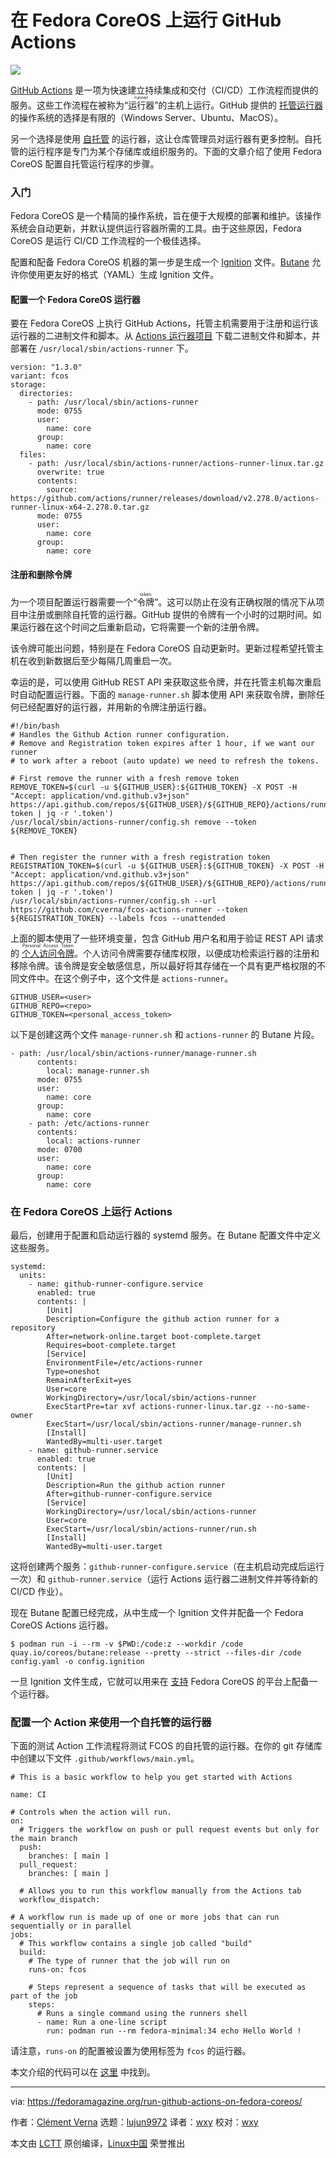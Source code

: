 [#]: subject: (Run GitHub Actions on Fedora CoreOS)
[#]: via: (https://fedoramagazine.org/run-github-actions-on-fedora-coreos/)
[#]: author: (Clément Verna https://fedoramagazine.org/author/cverna/)
[#]: collector: (lujun9972)
[#]: translator: (wxy)
[#]: reviewer: (wxy)
[#]: publisher: ( )
[#]: url: ( )

在 Fedora CoreOS 上运行 GitHub Actions
======

![][1]

[GitHub Actions][3] 是一项为快速建立持续集成和交付（CI/CD）工作流程而提供的服务。这些工作流程在被称为“<ruby>运行器<rt>runner</rt></ruby>”的主机上运行。GitHub 提供的 [托管运行器][4] 的操作系统的选择是有限的（Windows Server、Ubuntu、MacOS）。

另一个选择是使用 [自托管][5] 的运行器，这让仓库管理员对运行器有更多控制。自托管的运行程序是专门为某个存储库或组织服务的。下面的文章介绍了使用 Fedora CoreOS 配置自托管运行程序的步骤。

### 入门

Fedora CoreOS 是一个精简的操作系统，旨在便于大规模的部署和维护。该操作系统会自动更新，并默认提供运行容器所需的工具。由于这些原因，Fedora CoreOS 是运行 CI/CD 工作流程的一个极佳选择。

配置和配备 Fedora CoreOS 机器的第一步是生成一个 [Ignition][6] 文件。[Butane][7] 允许你使用更友好的格式（YAML）生成 Ignition 文件。

#### 配置一个 Fedora CoreOS 运行器

要在 Fedora CoreOS 上执行 GitHub Actions，托管主机需要用于注册和运行该运行器的二进制文件和脚本。从 [Actions 运行器项目][8] 下载二进制文件和脚本，并部署在 `/usr/local/sbin/actions-runner` 下。

```
version: "1.3.0"
variant: fcos
storage:
  directories:
    - path: /usr/local/sbin/actions-runner
      mode: 0755
      user:
        name: core
      group:
        name: core
  files:
    - path: /usr/local/sbin/actions-runner/actions-runner-linux.tar.gz
      overwrite: true
      contents:
        source: https://github.com/actions/runner/releases/download/v2.278.0/actions-runner-linux-x64-2.278.0.tar.gz
      mode: 0755
      user:
        name: core
      group:
        name: core
```

#### 注册和删除令牌

为一个项目配置运行器需要一个“<ruby>令牌<rt>token</rt></ruby>”。这可以防止在没有正确权限的情况下从项目中注册或删除自托管的运行器。GitHub 提供的令牌有一个小时的过期时间。如果运行器在这个时间之后重新启动，它将需要一个新的注册令牌。

该令牌可能出问题，特别是在 Fedora CoreOS 自动更新时。更新过程希望托管主机在收到新数据后至少每隔几周重启一次。

幸运的是，可以使用 GitHub REST API 来获取这些令牌，并在托管主机每次重启时自动配置运行器。下面的 `manage-runner.sh` 脚本使用 API 来获取令牌，删除任何已经配置好的运行器，并用新的令牌注册运行器。

```
#!/bin/bash
# Handles the Github Action runner configuration.
# Remove and Registration token expires after 1 hour, if we want our runner
# to work after a reboot (auto update) we need to refresh the tokens.

# First remove the runner with a fresh remove token
REMOVE_TOKEN=$(curl -u ${GITHUB_USER}:${GITHUB_TOKEN} -X POST -H "Accept: application/vnd.github.v3+json" https://api.github.com/repos/${GITHUB_USER}/${GITHUB_REPO}/actions/runners/remove-token | jq -r '.token')
/usr/local/sbin/actions-runner/config.sh remove --token ${REMOVE_TOKEN}


# Then register the runner with a fresh registration token
REGISTRATION_TOKEN=$(curl -u ${GITHUB_USER}:${GITHUB_TOKEN} -X POST -H "Accept: application/vnd.github.v3+json" https://api.github.com/repos/${GITHUB_USER}/${GITHUB_REPO}/actions/runners/registration-token | jq -r '.token')
/usr/local/sbin/actions-runner/config.sh --url https://github.com/cverna/fcos-actions-runner --token ${REGISTRATION_TOKEN} --labels fcos --unattended
```

上面的脚本使用了一些环境变量，包含 GitHub 用户名和用于验证 REST API 请求的 <ruby>[个人访问令牌][9]<rt>Personal Access Token</rt></ruby>。个人访问令牌需要存储库权限，以便成功检索运行器的注册和移除令牌。该令牌是安全敏感信息，所以最好将其存储在一个具有更严格权限的不同文件中。在这个例子中，这个文件是 `actions-runner`。

```
GITHUB_USER=<user>
GITHUB_REPO=<repo>
GITHUB_TOKEN=<personal_access_token>
```

以下是创建这两个文件 `manage-runner.sh` 和 `actions-runner` 的 Butane 片段。

```
- path: /usr/local/sbin/actions-runner/manage-runner.sh
      contents:
        local: manage-runner.sh
      mode: 0755
      user:
        name: core
      group:
        name: core
    - path: /etc/actions-runner
      contents:
        local: actions-runner
      mode: 0700
      user:
        name: core
      group:
        name: core
```

### 在 Fedora CoreOS 上运行 Actions

最后，创建用于配置和启动运行器的 systemd 服务。在 Butane 配置文件中定义这些服务。

```
systemd:
  units:
    - name: github-runner-configure.service
      enabled: true
      contents: |
        [Unit]
        Description=Configure the github action runner for a repository
        After=network-online.target boot-complete.target
        Requires=boot-complete.target
        [Service]
        EnvironmentFile=/etc/actions-runner
        Type=oneshot
        RemainAfterExit=yes
        User=core
        WorkingDirectory=/usr/local/sbin/actions-runner
        ExecStartPre=tar xvf actions-runner-linux.tar.gz --no-same-owner
        ExecStart=/usr/local/sbin/actions-runner/manage-runner.sh
        [Install]
        WantedBy=multi-user.target
    - name: github-runner.service
      enabled: true
      contents: |
        [Unit]
        Description=Run the github action runner
        After=github-runner-configure.service
        [Service]
        WorkingDirectory=/usr/local/sbin/actions-runner
        User=core
        ExecStart=/usr/local/sbin/actions-runner/run.sh
        [Install]
        WantedBy=multi-user.target
```

这将创建两个服务：`github-runner-configure.service`（在主机启动完成后运行一次）和 `github-runner.service`（运行 Actions 运行器二进制文件并等待新的 CI/CD 作业）。

现在 Butane 配置已经完成，从中生成一个 Ignition 文件并配备一个 Fedora CoreOS Actions 运行器。

```
$ podman run -i --rm -v $PWD:/code:z --workdir /code quay.io/coreos/butane:release --pretty --strict --files-dir /code config.yaml -o config.ignition
```

一旦 Ignition 文件生成，它就可以用来在 [支持][10] Fedora CoreOS 的平台上配备一个运行器。

### 配置一个 Action 来使用一个自托管的运行器

下面的测试 Action 工作流程将测试 FCOS 的自托管的运行器。在你的 git 存储库中创建以下文件 `.github/workflows/main.yml`。

```
# This is a basic workflow to help you get started with Actions

name: CI

# Controls when the action will run.
on:
  # Triggers the workflow on push or pull request events but only for the main branch
  push:
    branches: [ main ]
  pull_request:
    branches: [ main ]

  # Allows you to run this workflow manually from the Actions tab
  workflow_dispatch:

# A workflow run is made up of one or more jobs that can run sequentially or in parallel
jobs:
  # This workflow contains a single job called "build"
  build:
    # The type of runner that the job will run on
    runs-on: fcos

    # Steps represent a sequence of tasks that will be executed as part of the job
    steps:
      # Runs a single command using the runners shell
      - name: Run a one-line script
        run: podman run --rm fedora-minimal:34 echo Hello World !
```

请注意，`runs-on` 的配置被设置为使用标签为 `fcos` 的运行器。

本文介绍的代码可以在 [这里][12] 中找到。

--------------------------------------------------------------------------------

via: https://fedoramagazine.org/run-github-actions-on-fedora-coreos/

作者：[Clément Verna][a]
选题：[lujun9972][b]
译者：[wxy](https://github.com/wxy)
校对：[wxy](https://github.com/wxy)

本文由 [LCTT](https://github.com/LCTT/TranslateProject) 原创编译，[Linux中国](https://linux.cn/) 荣誉推出

[a]: https://fedoramagazine.org/author/cverna/
[b]: https://github.com/lujun9972
[1]: https://fedoramagazine.org/wp-content/uploads/2021/07/modern-times-816x345.jpg
[2]: https://commons.wikimedia.org/wiki/File:Chaplin_-_Modern_Times.jpg
[3]: https://docs.github.com/en/actions
[4]: https://docs.github.com/en/actions/using-github-hosted-runners/about-github-hosted-runners
[5]: https://docs.github.com/en/actions/hosting-your-own-runners
[6]: https://github.com/coreos/ignition
[7]: https://github.com/coreos/butane
[8]: https://github.com/actions/runner
[9]: https://docs.github.com/en/github/authenticating-to-github/creating-a-personal-access-token
[10]: https://docs.fedoraproject.org/en-US/fedora-coreos/bare-metal/
[11]: https://fedoramagazine.org/getting-started-with-fedora-coreos/
[12]: https://github.com/cverna/fcos-actions-runner
